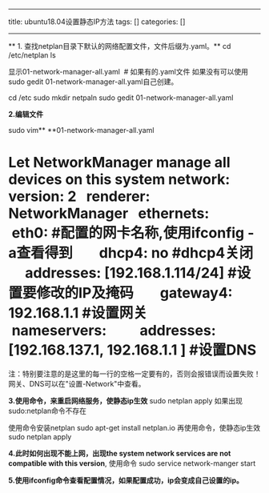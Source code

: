 
--- 
title:  ubuntu18.04设置静态IP方法 
tags: []
categories: [] 

---
** 1. 查找netplan目录下默认的网络配置文件，文件后缀为.yaml。** cd /etc/netplan ls

显示01-network-manager-all.yaml  # 如果有的.yaml文件 如果没有可以使用sudo gedit 01-network-manager-all.yaml自己创建。

cd /etc sudo mkdir netpaln sudo gedit 01-network-manager-all.yaml

**2.编辑文件**

sudo vim** **01-network-manager-all.yaml 

# Let NetworkManager manage all devices on this system network:   version: 2   renderer: NetworkManager   ethernets:      eth0: #配置的网卡名称,使用ifconfig -a查看得到        dhcp4: no #dhcp4关闭        addresses: [192.168.1.114/24] #设置要修改的IP及掩码        gateway4: 192.168.1.1 #设置网关        nameservers:          addresses: [192.168.137.1, 192.168.1.1 ] #设置DNS

注：特别要注意的是这里的每一行的空格一定要有的，否则会报错误而设置失败！ 网关、DNS可以在"设置-Network"中查看。

**3.使用命令，来重启网络服务，使静态ip生效** sudo netplan apply 如果出现sudo:netplan命令不存在

使用命令安装netplan sudo apt-get install netplan.io 再使用命令，使静态ip生效 sudo netplan apply

**4.此时如何出现不能上网，出现the system network services are not compatible with this version**, 使用命令 sudo service network-manger start

**5.使用ifconfig命令查看配置情况，如果配置成功，ip会变成自己设置的ip。**
